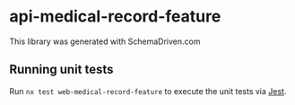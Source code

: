 
# api-medical-record-feature

This library was generated with SchemaDriven.com

## Running unit tests

Run `nx test web-medical-record-feature` to execute the unit tests via [Jest](https://jestjs.io).

